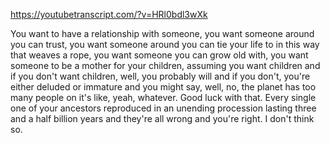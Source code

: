 https://youtubetranscript.com/?v=HRl0bdl3wXk

 You want to have a relationship with someone, you want someone around you can trust, you want someone around you can tie your life to in this way that weaves a rope, you want someone you can grow old with, you want someone to be a mother for your children, assuming you want children and if you don't want children, well, you probably will and if you don't, you're either deluded or immature and you might say, well, no, the planet has too many people on it's like, yeah, whatever. Good luck with that. Every single one of your ancestors reproduced in an unending procession lasting three and a half billion years and they're all wrong and you're right. I don't think so.